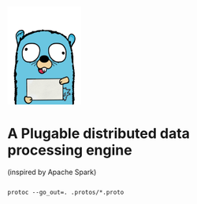 <img src=".extra/gopher.png"  width="150" height="200" /> 
<h1>A Plugable distributed data processing engine  </b></b> </h1> 
(inspired by Apache Spark)

###  



```protoc --go_out=. .protos/*.proto```